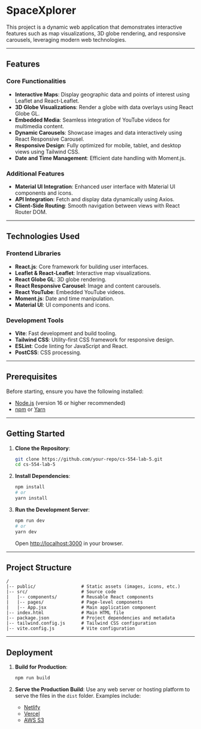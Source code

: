 
# SpaceXplorer

This project is a dynamic web application that demonstrates interactive features such as map visualizations, 3D globe rendering, and responsive carousels, leveraging modern web technologies.

---

## Features

### Core Functionalities
- **Interactive Maps**: Display geographic data and points of interest using Leaflet and React-Leaflet.
- **3D Globe Visualizations**: Render a globe with data overlays using React Globe GL.
- **Embedded Media**: Seamless integration of YouTube videos for multimedia content.
- **Dynamic Carousels**: Showcase images and data interactively using React Responsive Carousel.
- **Responsive Design**: Fully optimized for mobile, tablet, and desktop views using Tailwind CSS.
- **Date and Time Management**: Efficient date handling with Moment.js.

### Additional Features
- **Material UI Integration**: Enhanced user interface with Material UI components and icons.
- **API Integration**: Fetch and display data dynamically using Axios.
- **Client-Side Routing**: Smooth navigation between views with React Router DOM.

---

## Technologies Used

### Frontend Libraries
- **React.js**: Core framework for building user interfaces.
- **Leaflet & React-Leaflet**: Interactive map visualizations.
- **React Globe GL**: 3D globe rendering.
- **React Responsive Carousel**: Image and content carousels.
- **React YouTube**: Embedded YouTube videos.
- **Moment.js**: Date and time manipulation.
- **Material UI**: UI components and icons.

### Development Tools
- **Vite**: Fast development and build tooling.
- **Tailwind CSS**: Utility-first CSS framework for responsive design.
- **ESLint**: Code linting for JavaScript and React.
- **PostCSS**: CSS processing.

---

## Prerequisites

Before starting, ensure you have the following installed:
- [Node.js](https://nodejs.org/) (version 16 or higher recommended)
- [npm](https://www.npmjs.com/) or [Yarn](https://yarnpkg.com/)

---

## Getting Started

1. **Clone the Repository**:
   ```bash
   git clone https://github.com/your-repo/cs-554-lab-5.git
   cd cs-554-lab-5
   ```

2. **Install Dependencies**:
   ```bash
   npm install
   # or
   yarn install
   ```

3. **Run the Development Server**:
   ```bash
   npm run dev
   # or
   yarn dev
   ```
   Open [http://localhost:3000](http://localhost:3000) in your browser.

---

## Project Structure

```
/
|-- public/                 # Static assets (images, icons, etc.)
|-- src/                    # Source code
|   |-- components/         # Reusable React components
|   |-- pages/              # Page-level components
|   |-- App.jsx             # Main application component
|-- index.html              # Main HTML file
|-- package.json            # Project dependencies and metadata
|-- tailwind.config.js      # Tailwind CSS configuration
|-- vite.config.js          # Vite configuration
```

---

## Deployment

1. **Build for Production**:
   ```bash
   npm run build
   ```

2. **Serve the Production Build**:
   Use any web server or hosting platform to serve the files in the `dist` folder. Examples include:
   - [Netlify](https://www.netlify.com/)
   - [Vercel](https://vercel.com/)
   - [AWS S3](https://aws.amazon.com/s3/)

